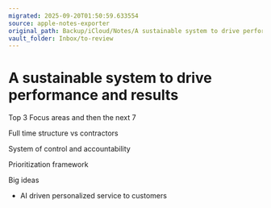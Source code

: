 ```yaml
---
migrated: 2025-09-20T01:50:59.633554
source: apple-notes-exporter
original_path: Backup/iCloud/Notes/A sustainable system to drive performance and results.md
vault_folder: Inbox/to-review
---
```

# A sustainable system to drive performance and results 

Top 3 Focus areas and then the next 7

Full time structure vs contractors

System of control and accountability

Prioritization framework

Big ideas
- AI driven personalized service to customers 


